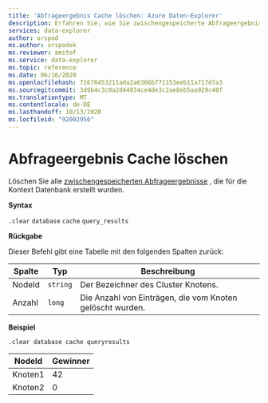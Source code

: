 ```yaml
---
title: 'Abfrageergebnis Cache löschen: Azure Daten-Explorer'
description: Erfahren Sie, wie Sie zwischengespeicherte Abfrageergebnisse in Azure Daten-Explorer löschen. Informieren Sie sich über den zu verwendenden Befehl und ein Beispiel.
services: data-explorer
author: orspod
ms.author: orspodek
ms.reviewer: amitof
ms.service: data-explorer
ms.topic: reference
ms.date: 06/16/2020
ms.openlocfilehash: 72678453211ada2a6366b771153eeb11a717d7a3
ms.sourcegitcommit: 3d9b4c3c0a2d44834ce4de3c2ae8eb5aa929c40f
ms.translationtype: MT
ms.contentlocale: de-DE
ms.lasthandoff: 10/13/2020
ms.locfileid: "92002956"
---
```

# <a name="clear-query-results-cache"></a>Abfrageergebnis Cache löschen

Löschen Sie alle [zwischengespeicherten Abfrageergebnisse](../query/query-results-cache.md) , die für die Kontext Datenbank erstellt wurden.

**Syntax**

`.clear` `database` `cache` `query_results`

**Rückgabe**

Dieser Befehl gibt eine Tabelle mit den folgenden Spalten zurück:

|Spalte    |Typ    |Beschreibung
|---|---|---
|NodeId|`string`|Der Bezeichner des Cluster Knotens.
|Anzahl|`long`|Die Anzahl von Einträgen, die vom Knoten gelöscht wurden.

**Beispiel**

```kusto
.clear database cache queryresults
```

|NodeId|Gewinner|
|---|---|
|Knoten1|42
|Knoten2|0
